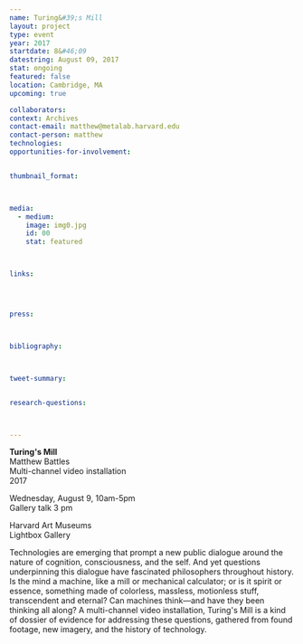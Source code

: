 ```yaml
---
name: Turing&#39;s Mill
layout: project
type: event
year: 2017
startdate: 8&#46;09
datestring: August 09, 2017
stat: ongoing
featured: false
location: Cambridge, MA
upcoming: true

collaborators:
context: Archives
contact-email: matthew@metalab.harvard.edu
contact-person: matthew
technologies: 
opportunities-for-involvement:


thumbnail_format:



media:
  - medium:
    image: img0.jpg
    id: 00
    stat: featured



links:




press:



bibliography:



tweet-summary:


research-questions:



---
```

**Turing's Mill**
<br />Matthew Battles
<br />Multi-channel video installation
<br />2017

Wednesday, August 9, 10am-5pm
<br />Gallery talk 3 pm

Harvard Art Museums
<br />Lightbox Gallery

Technologies are emerging that prompt a new public dialogue around the nature of cognition, consciousness, and the self. And yet questions underpinning this dialogue have fascinated philosophers throughout history. Is the mind a machine, like a mill or mechanical calculator; or is it spirit or essence, something made of colorless, massless, motionless stuff, transcendent and eternal? Can machines think—and have they been thinking all along? A multi-channel video installation, Turing's Mill is a kind of dossier of evidence for addressing these questions, gathered from found footage, new imagery, and the history of technology.